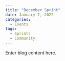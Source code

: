 ```yaml
---
title: "December Sprint"
date: January 7, 2022
categories:
  - Events
tags:
  - Sprints
  - Community
---
```


Enter blog content here.
